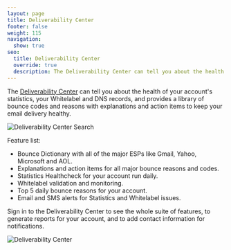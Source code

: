 ```yaml
---
layout: page
title: Deliverability Center
footer: false
weight: 115
navigation:
  show: true 
seo:
  title: Deliverability Center
  override: true
  description: The Deliverability Center can tell you about the health of your account's statistics, your Whitelabel and DNS records, and provides a library of bounce codes and reasons with explanations and action items to keep your email delivery healthy.
---
```


The [Deliverability Center](https://sendgrid.com/deliverabilitycenter) can tell you about the health of your account's statistics, your Whitelabel and DNS records, and provides a library of bounce codes and reasons with explanations and action items to keep your email delivery healthy.   

![]({{root_url}}/images/searching.gif "Deliverability Center Search")

Feature list:
  - Bounce Dictionary with all of the major ESPs like Gmail, Yahoo, Microsoft and AOL.
  - Explanations and action items for all major bounce reasons and codes.
  - Statistics Healthcheck for your account run daily.
  - Whitelabel validation and monitoring.
  - Top 5 daily bounce reasons for your account.
  - Email and SMS alerts for Statistics and Whitelabel issues.

Sign in to the Deliverability Center to see the whole suite of features, to generate reports for your account, and to add contact information for notifications.

![]({{root_url}}/images/deliverability_center_screenshot.png "Deliverability Center")
